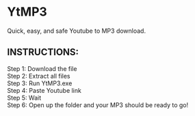 # YtMP3
Quick, easy, and safe Youtube to MP3 download.

## INSTRUCTIONS:
Step 1: Download the file\
Step 2: Extract all files\
Step 3: Run YtMP3.exe\
Step 4: Paste Youtube link\
Step 5: Wait\
Step 6: Open up the folder and your MP3 should be ready to go!
